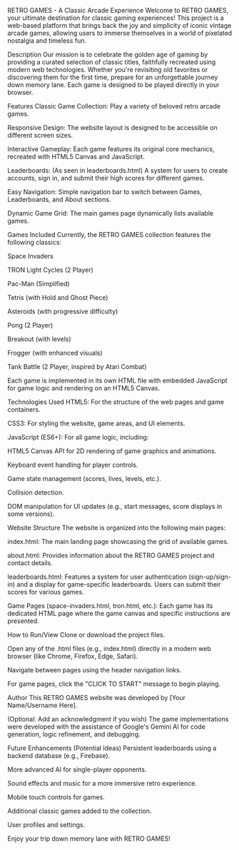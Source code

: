 RETRO GAMES - A Classic Arcade Experience
Welcome to RETRO GAMES, your ultimate destination for classic gaming experiences! This project is a web-based platform that brings back the joy and simplicity of iconic vintage arcade games, allowing users to immerse themselves in a world of pixelated nostalgia and timeless fun.

Description
Our mission is to celebrate the golden age of gaming by providing a curated selection of classic titles, faithfully recreated using modern web technologies. Whether you're revisiting old favorites or discovering them for the first time, prepare for an unforgettable journey down memory lane. Each game is designed to be played directly in your browser.

Features
Classic Game Collection: Play a variety of beloved retro arcade games.

Responsive Design: The website layout is designed to be accessible on different screen sizes.

Interactive Gameplay: Each game features its original core mechanics, recreated with HTML5 Canvas and JavaScript.

Leaderboards: (As seen in leaderboards.html) A system for users to create accounts, sign in, and submit their high scores for different games.

Easy Navigation: Simple navigation bar to switch between Games, Leaderboards, and About sections.

Dynamic Game Grid: The main games page dynamically lists available games.

Games Included
Currently, the RETRO GAMES collection features the following classics:

Space Invaders

TRON Light Cycles (2 Player)

Pac-Man (Simplified)

Tetris (with Hold and Ghost Piece)

Asteroids (with progressive difficulty)

Pong (2 Player)

Breakout (with levels)

Frogger (with enhanced visuals)

Tank Battle (2 Player, inspired by Atari Combat)

Each game is implemented in its own HTML file with embedded JavaScript for game logic and rendering on an HTML5 Canvas.

Technologies Used
HTML5: For the structure of the web pages and game containers.

CSS3: For styling the website, game areas, and UI elements.

JavaScript (ES6+): For all game logic, including:

HTML5 Canvas API for 2D rendering of game graphics and animations.

Keyboard event handling for player controls.

Game state management (scores, lives, levels, etc.).

Collision detection.

DOM manipulation for UI updates (e.g., start messages, score displays in some versions).

Website Structure
The website is organized into the following main pages:

index.html: The main landing page showcasing the grid of available games.

about.html: Provides information about the RETRO GAMES project and contact details.

leaderboards.html: Features a system for user authentication (sign-up/sign-in) and a display for game-specific leaderboards. Users can submit their scores for various games.

Game Pages (space-invaders.html, tron.html, etc.): Each game has its dedicated HTML page where the game canvas and specific instructions are presented.

How to Run/View
Clone or download the project files.

Open any of the .html files (e.g., index.html) directly in a modern web browser (like Chrome, Firefox, Edge, Safari).

Navigate between pages using the header navigation links.

For game pages, click the "CLICK TO START" message to begin playing.

Author
This RETRO GAMES website was developed by [Your Name/Username Here].

(Optional: Add an acknowledgment if you wish)
The game implementations were developed with the assistance of Google's Gemini AI for code generation, logic refinement, and debugging.

Future Enhancements (Potential Ideas)
Persistent leaderboards using a backend database (e.g., Firebase).

More advanced AI for single-player opponents.

Sound effects and music for a more immersive retro experience.

Mobile touch controls for games.

Additional classic games added to the collection.

User profiles and settings.

Enjoy your trip down memory lane with RETRO GAMES!
